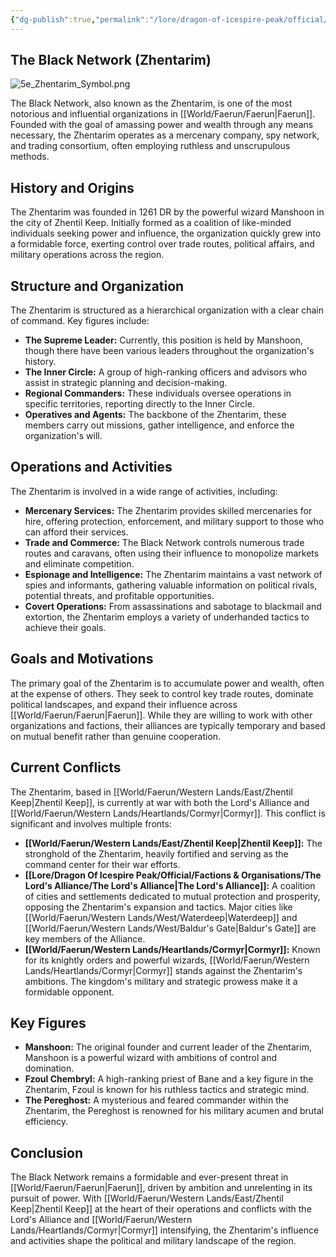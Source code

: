 ```yaml
---
{"dg-publish":true,"permalink":"/lore/dragon-of-icespire-peak/official/factions-and-organisations/zhentarim/zhentarim/"}
---
```


## The Black Network (Zhentarim)

![5e_Zhentarim_Symbol.png](/img/user/Images/Factions/5e_Zhentarim_Symbol.png)

The Black Network, also known as the Zhentarim, is one of the most notorious and influential organizations in [[World/Faerun/Faerun\|Faerun]]. Founded with the goal of amassing power and wealth through any means necessary, the Zhentarim operates as a mercenary company, spy network, and trading consortium, often employing ruthless and unscrupulous methods.

## History and Origins

The Zhentarim was founded in 1261 DR by the powerful wizard Manshoon in the city of Zhentil Keep. Initially formed as a coalition of like-minded individuals seeking power and influence, the organization quickly grew into a formidable force, exerting control over trade routes, political affairs, and military operations across the region.

## Structure and Organization

The Zhentarim is structured as a hierarchical organization with a clear chain of command. Key figures include:

- **The Supreme Leader:** Currently, this position is held by Manshoon, though there have been various leaders throughout the organization's history.
- **The Inner Circle:** A group of high-ranking officers and advisors who assist in strategic planning and decision-making.
- **Regional Commanders:** These individuals oversee operations in specific territories, reporting directly to the Inner Circle.
- **Operatives and Agents:** The backbone of the Zhentarim, these members carry out missions, gather intelligence, and enforce the organization's will.

## Operations and Activities

The Zhentarim is involved in a wide range of activities, including:

- **Mercenary Services:** The Zhentarim provides skilled mercenaries for hire, offering protection, enforcement, and military support to those who can afford their services.
- **Trade and Commerce:** The Black Network controls numerous trade routes and caravans, often using their influence to monopolize markets and eliminate competition.
- **Espionage and Intelligence:** The Zhentarim maintains a vast network of spies and informants, gathering valuable information on political rivals, potential threats, and profitable opportunities.
- **Covert Operations:** From assassinations and sabotage to blackmail and extortion, the Zhentarim employs a variety of underhanded tactics to achieve their goals.

## Goals and Motivations

The primary goal of the Zhentarim is to accumulate power and wealth, often at the expense of others. They seek to control key trade routes, dominate political landscapes, and expand their influence across [[World/Faerun/Faerun\|Faerun]]. While they are willing to work with other organizations and factions, their alliances are typically temporary and based on mutual benefit rather than genuine cooperation.

## Current Conflicts

The Zhentarim, based in [[World/Faerun/Western Lands/East/Zhentil Keep\|Zhentil Keep]], is currently at war with both the Lord's Alliance and [[World/Faerun/Western Lands/Heartlands/Cormyr\|Cormyr]]. This conflict is significant and involves multiple fronts:

- **[[World/Faerun/Western Lands/East/Zhentil Keep\|Zhentil Keep]]:** The stronghold of the Zhentarim, heavily fortified and serving as the command center for their war efforts.
- **[[Lore/Dragon Of Icespire Peak/Official/Factions & Organisations/The Lord's Alliance/The Lord's Alliance\|The Lord's Alliance]]:** A coalition of cities and settlements dedicated to mutual protection and prosperity, opposing the Zhentarim's expansion and tactics. Major cities like [[World/Faerun/Western Lands/West/Waterdeep\|Waterdeep]] and [[World/Faerun/Western Lands/West/Baldur's Gate\|Baldur's Gate]] are key members of the Alliance.
- **[[World/Faerun/Western Lands/Heartlands/Cormyr\|Cormyr]]:** Known for its knightly orders and powerful wizards, [[World/Faerun/Western Lands/Heartlands/Cormyr\|Cormyr]] stands against the Zhentarim's ambitions. The kingdom's military and strategic prowess make it a formidable opponent.

## Key Figures

- **Manshoon:** The original founder and current leader of the Zhentarim, Manshoon is a powerful wizard with ambitions of control and domination.
- **Fzoul Chembryl:** A high-ranking priest of Bane and a key figure in the Zhentarim, Fzoul is known for his ruthless tactics and strategic mind.
- **The Pereghost:** A mysterious and feared commander within the Zhentarim, the Pereghost is renowned for his military acumen and brutal efficiency.

## Conclusion

The Black Network remains a formidable and ever-present threat in [[World/Faerun/Faerun\|Faerun]], driven by ambition and unrelenting in its pursuit of power. With [[World/Faerun/Western Lands/East/Zhentil Keep\|Zhentil Keep]] at the heart of their operations and conflicts with the Lord's Alliance and [[World/Faerun/Western Lands/Heartlands/Cormyr\|Cormyr]] intensifying, the Zhentarim's influence and activities shape the political and military landscape of the region.